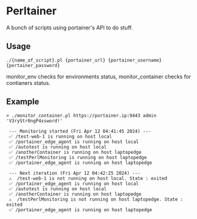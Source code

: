 # Perltainer

A bunch of scripts using portainer's API to do stuff. 

## Usage

```
./{name_of_script}.pl {portainer_url} {portainer_username} {portainer_password} 
```

monitor_env checks for environments status, monitor_container checks for contianers status.

## Example 

```
> ./monitor_container.pl https://portainer.ip:9443 admin 'V3ryStr0ngP4ssword!'

 --- Monitoring started (Fri Apr 12 04:41:45 2024) --- 
 ✅ /test-web-1 is running on host local 
 ✅ /portainer_edge_agent is running on host local 
 ✅ /autotest is running on host local 
 ✅ /anotherContainer is running on host laptopedge 
 ✅ /testPerlMonitoring is running on host laptopedge 
 ✅ /portainer_edge_agent is running on host laptopedge 

 --- Next iteration (Fri Apr 12 04:42:25 2024) --- 
 ⚠️  /test-web-1 is not running on host local. State : exited
 ✅ /portainer_edge_agent is running on host local 
 ✅ /autotest is running on host local 
 ✅ /anotherContainer is running on host laptopedge 
 ⚠️  /testPerlMonitoring is not running on host laptopedge. State : exited
 ✅ /portainer_edge_agent is running on host laptopedge 
```
